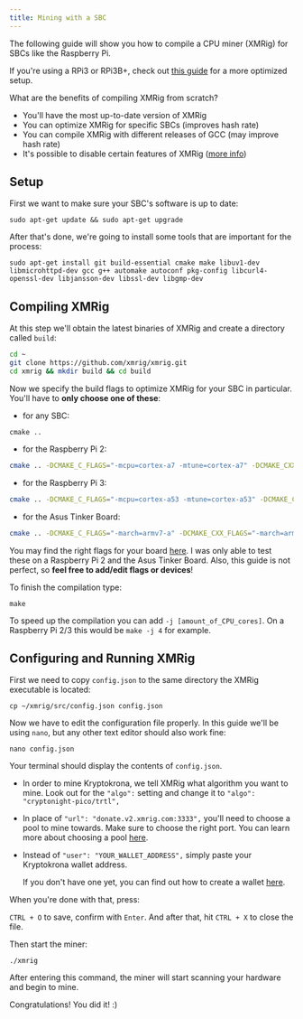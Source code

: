 ```yaml
---
title: Mining with a SBC
---
```


The following guide will show you how to compile a CPU miner (XMRig) for SBCs like the Raspberry Pi.

If you're using a RPi3 or RPi3B+, check out [this guide](Optimizing-RPi-Kryptokrona-Mining) for a more optimized setup.

What are the benefits of compiling XMRig from scratch?
  - You'll have the most up-to-date version of XMRig
  - You can optimize XMRig for specific SBCs (improves hash rate)
  - You can compile XMRig with different releases of GCC (may improve hash rate)
  - It's possible to disable certain features of XMRig ([more info](https://github.com/xmrig/xmrig/wiki/Ubuntu-Build#additional-cmake-options))
  
## Setup

First we want to make sure your SBC's software is up to date:

```
sudo apt-get update && sudo apt-get upgrade
```

After that's done, we're going to install some tools that are important for the process:

```
sudo apt-get install git build-essential cmake make libuv1-dev libmicrohttpd-dev gcc g++ automake autoconf pkg-config libcurl4-openssl-dev libjansson-dev libssl-dev libgmp-dev
```

## Compiling XMRig

At this step we'll obtain the latest binaries of XMRig and create a directory called `build`:

```bash
cd ~
git clone https://github.com/xmrig/xmrig.git
cd xmrig && mkdir build && cd build
```

Now we specify the build flags to optimize XMRig for your SBC in particular. You'll have to **only choose one of these**:

* for any SBC:
```
cmake ..
```

* for the Raspberry Pi 2:
```bash
cmake .. -DCMAKE_C_FLAGS="-mcpu=cortex-a7 -mtune=cortex-a7" -DCMAKE_CXX_FLAGS="-mcpu=cortex-a7 -mtune=cortex-a7"
```

* for the Raspberry Pi 3:
```bash
cmake .. -DCMAKE_C_FLAGS="-mcpu=cortex-a53 -mtune=cortex-a53" -DCMAKE_CXX_FLAGS="-mcpu=cortex-a53 -mtune=cortex-a53"
```

* for the Asus Tinker Board:
```bash
cmake .. -DCMAKE_C_FLAGS="-march=armv7-a" -DCMAKE_CXX_FLAGS="-march=armv7-a"

```

You may find the right flags for your board [here](https://gist.github.com/fm4dd/c663217935dc17f0fc73c9c81b0aa845).
I was only able to test these on a Raspberry Pi 2 and the Asus Tinker Board. Also, this guide is not perfect, so **feel free to add/edit flags or devices**!

To finish the compilation type:

```
make
```

To speed up the compilation you can add `-j [amount_of_CPU_cores]`. On a Raspberry Pi 2/3 this would be `make -j 4` for example.

## Configuring and Running XMRig

First we need to copy `config.json` to the same directory the XMRig executable is located:

```
cp ~/xmrig/src/config.json config.json
```

Now we have to edit the configuration file properly. In this guide we'll be using `nano`, but any other text editor should also work fine:

```
nano config.json
```

Your terminal should display the contents of `config.json`. 

* In order to mine Kryptokrona, we tell XMRig what algorithm you want to mine. Look out for the `"algo":` setting and change it to `"algo": "cryptonight-pico/trtl",`

* In place of `"url": "donate.v2.xmrig.com:3333",` you'll need to choose a pool to mine towards. Make sure to choose the right port. You can learn more about choosing a pool [here](Pools).

* Instead of `"user": "YOUR_WALLET_ADDRESS",` simply paste your Kryptokrona wallet address.

  If you don't have one yet, you can find out how to create a wallet [here](../wallets/Making-a-Wallet).

When you're done with that, press: 

`CTRL + O` to save, confirm with `Enter`. And after that, hit `CTRL + X` to close the file.

Then start the miner:

```
./xmrig
```

After entering this command, the miner will start scanning your hardware and begin to mine.

Congratulations! You did it! :)
